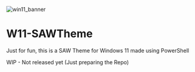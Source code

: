 ![win11_banner](https://github.com/V0lk3n/W11-SAWTheme/assets/22322762/8ae5048c-7e0e-43dd-a443-85a7dee939e2)

# W11-SAWTheme
Just for fun, this is a SAW Theme for Windows 11 made using PowerShell

WIP - Not released yet (Just preparing the Repo)

